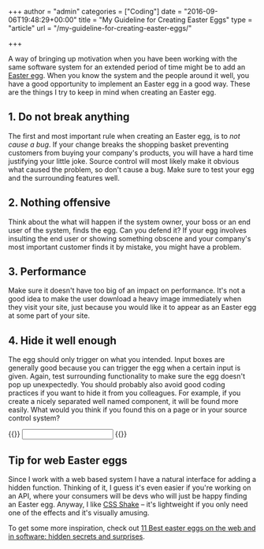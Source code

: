+++
author = "admin"
categories = ["Coding"]
date = "2016-09-06T19:48:29+00:00"
title = "My Guideline for Creating Easter Eggs"
type = "article"
url = "/my-guideline-for-creating-easter-eggs/"

+++

A way of bringing up motivation when you have been working with the same software system for an extended period of time might be to add an [Easter egg][1]. When you know the system and the people around it well, you have a good opportunity to implement an Easter egg in a good way. These are the things I try to keep in mind when creating an Easter egg.

## 1. Do not break anything

The first and most important rule when creating an Easter egg, is to _not cause a bug_. If your change breaks the shopping basket preventing customers from buying your company's products, you will have a hard time justifying your little joke. Source control will most likely make it obvious what caused the problem, so don't cause a bug. Make sure to test your egg and the surrounding features well.

## 2. Nothing offensive

Think about the what will happen if the system owner, your boss or an end user of the system, finds the egg. Can you defend it? If your egg involves insulting the end user or showing something obscene and your company's most important customer finds it by mistake, you might have a problem.

## 3. Performance

Make sure it doesn't have too big of an impact on performance. It's not a good idea to make the user download a heavy image immediately when they visit your site, just because you would like it to appear as an Easter egg at some part of your site.

## 4. Hide it well enough

The egg should only trigger on what you intended. Input boxes are generally good because you can trigger the egg when a certain input is given. Again, test surrounding functionality to make sure the egg doesn't pop up unexpectedly. You should probably also avoid good coding practices if you want to hide it from you colleagues. For example, if you create a nicely separated well named component, it will be found more easily. What would you think if you found this on a page or in your source control system?

{{<highlight html>}}
<input type="text" name="firstname" easter-egg />
{{</highlight>}}

## Tip for web Easter eggs

Since I work with a web based system I have a natural interface for adding a hidden function. Thinking of it, I guess it's even easier if you're working on an API, where your consumers will be devs who will just be happy finding an Easter egg. Anyway, I like [CSS Shake][2] – it's lightweight if you only need one of the effects and it's visually amusing.

To get some more inspiration, check out [11 Best easter eggs on the web and in software: hidden secrets and surprises][3].

 [1]: https://en.wikipedia.org/wiki/Easter_egg_(media)#In_computing
 [2]: http://csshake.surge.sh/
 [3]: http://www.pcadvisor.co.uk/feature/social-networks/11-best-easter-eggs-on-web-in-apps-3530683/